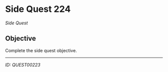 # Side Quest 224

*Side Quest*

## Objective
Complete the side quest objective.

---
*ID: QUEST00223*